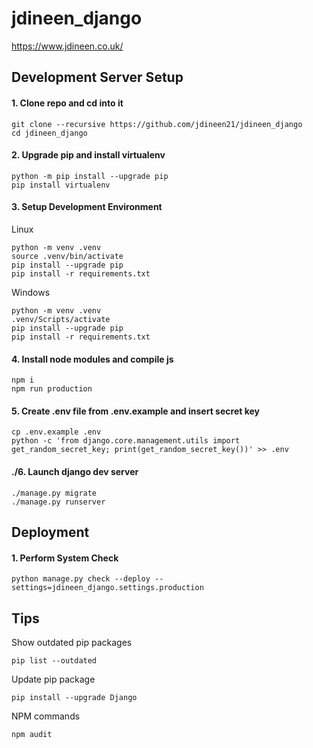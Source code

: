 # jdineen_django 

https://www.jdineen.co.uk/

## Development Server Setup

#### 1. Clone repo and cd into it
```
git clone --recursive https://github.com/jdineen21/jdineen_django 
cd jdineen_django 
```

#### 2. Upgrade pip and install virtualenv
```
python -m pip install --upgrade pip
pip install virtualenv
```

#### 3. Setup Development Environment
Linux
```
python -m venv .venv
source .venv/bin/activate
pip install --upgrade pip
pip install -r requirements.txt
```
Windows
```
python -m venv .venv
.venv/Scripts/activate
pip install --upgrade pip
pip install -r requirements.txt
```

#### 4. Install node modules and compile js
```
npm i
npm run production
```

#### 5. Create .env file from .env.example and insert secret key
```
cp .env.example .env
python -c 'from django.core.management.utils import get_random_secret_key; print(get_random_secret_key())' >> .env
```

#### ./6. Launch django dev server
```
./manage.py migrate
./manage.py runserver
```

## Deployment

#### 1. Perform System Check
```
python manage.py check --deploy --settings=jdineen_django.settings.production
```

## Tips
Show outdated pip packages
```
pip list --outdated
```
Update pip package
```
pip install --upgrade Django
```
NPM commands
```
npm audit
```